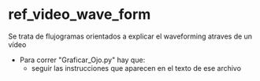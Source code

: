 # ref_video_wave_form
Se trata de flujogramas orientados a explicar el waveforming atraves de un vídeo
- Para correr "Graficar_Ojo.py" hay que:
  * seguir las instrucciones que aparecen en el texto de ese archivo
